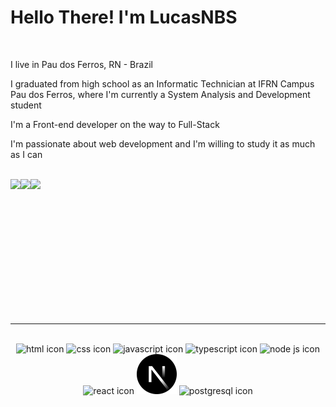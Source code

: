 # Hello There! I'm LucasNBS

<br />

I live in Pau dos Ferros, RN - Brazil

I graduated from high school as an Informatic Technician at IFRN Campus Pau dos Ferros, where I'm currently a System Analysis and Development student

I'm a Front-end developer on the way to Full-Stack

I'm passionate about web development and I'm willing to study it as much as I can

<br />

<div style="display: flex" align="center">
  <img src="https://github-readme-stats.vercel.app/api?username=LucasNBS&show_icons=true&theme=dark&include_all_commits=true&bg_color=333333&text_color=ffffff" height="200" />
  <img src="https://github-readme-stats.vercel.app/api/top-langs/?username=LucasNBS&layout=compact&theme=dark&bg_color=333333&text_color=ffffff" height="200" />
  <img src="https://github-readme-streak-stats.herokuapp.com/?user=LucasNBS&theme=dark&background=333333" height="200" />
</div>

<br />

---
<br />

<div align="center">
  <img src="https://icongr.am/devicon/html5-original.svg?size=64&color=currentColor" alt="html icon" />
  <img src="https://icongr.am/devicon/css3-original.svg?size=64&color=currentColor" alt="css icon" />
  <img src="https://icongr.am/devicon/javascript-original.svg?size=64&color=currentColor" alt="javascript icon" />
  <img src="https://icongr.am/devicon/typescript-original.svg?size=64&color=currentColor" alt="typescript icon" />
  <img src="https://icongr.am/devicon/nodejs-original.svg?size=64&color=currentColor" alt="node js icon" />
  <img src="https://icongr.am/devicon/react-original.svg?size=64&color=currentColor" alt="react icon" />
  <img src="https://github.com/devicons/devicon/blob/master/icons/nextjs/nextjs-original.svg" width="64" height="64" alt="next js icon" />
  <img src="https://icongr.am/devicon/postgresql-original.svg?size=64&color=currentColorr" alt="postgresql icon" />
</div>
